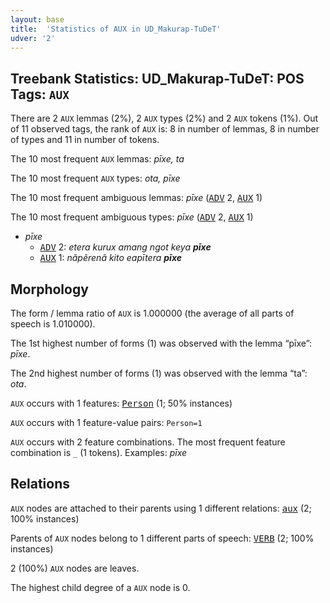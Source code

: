```yaml
---
layout: base
title:  'Statistics of AUX in UD_Makurap-TuDeT'
udver: '2'
---
```


## Treebank Statistics: UD_Makurap-TuDeT: POS Tags: `AUX`

There are 2 `AUX` lemmas (2%), 2 `AUX` types (2%) and 2 `AUX` tokens (1%).
Out of 11 observed tags, the rank of `AUX` is: 8 in number of lemmas, 8 in number of types and 11 in number of tokens.

The 10 most frequent `AUX` lemmas: <em>pīxe, ta</em>

The 10 most frequent `AUX` types:  <em>ota, pīxe</em>

The 10 most frequent ambiguous lemmas: <em>pīxe</em> (<tt><a href="mpu_tudet-pos-ADV.html">ADV</a></tt> 2, <tt><a href="mpu_tudet-pos-AUX.html">AUX</a></tt> 1)

The 10 most frequent ambiguous types:  <em>pīxe</em> (<tt><a href="mpu_tudet-pos-ADV.html">ADV</a></tt> 2, <tt><a href="mpu_tudet-pos-AUX.html">AUX</a></tt> 1)


* <em>pīxe</em>
  * <tt><a href="mpu_tudet-pos-ADV.html">ADV</a></tt> 2: <em>etera kurux amang ngot keya <b>pīxe</b></em>
  * <tt><a href="mpu_tudet-pos-AUX.html">AUX</a></tt> 1: <em>nãpẽrenã kito eapītera <b>pīxe</b></em>

## Morphology

The form / lemma ratio of `AUX` is 1.000000 (the average of all parts of speech is 1.010000).

The 1st highest number of forms (1) was observed with the lemma “pīxe”: <em>pīxe</em>.

The 2nd highest number of forms (1) was observed with the lemma “ta”: <em>ota</em>.

`AUX` occurs with 1 features: <tt><a href="mpu_tudet-feat-Person.html">Person</a></tt> (1; 50% instances)

`AUX` occurs with 1 feature-value pairs: `Person=1`

`AUX` occurs with 2 feature combinations.
The most frequent feature combination is `_` (1 tokens).
Examples: <em>pīxe</em>


## Relations

`AUX` nodes are attached to their parents using 1 different relations: <tt><a href="mpu_tudet-dep-aux.html">aux</a></tt> (2; 100% instances)

Parents of `AUX` nodes belong to 1 different parts of speech: <tt><a href="mpu_tudet-pos-VERB.html">VERB</a></tt> (2; 100% instances)

2 (100%) `AUX` nodes are leaves.

The highest child degree of a `AUX` node is 0.

